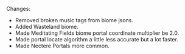 Changes:

* Removed broken music tags from biome jsons.
* Added Wasteland biome.
* Made Meditating Fields biome portal coordinate multiplier be 2.0.
* Made portal locate algorithm a little less accurate but a lot faster.
* Made Nectere Portals more common.
